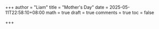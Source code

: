 +++
author = "Liam"
title = "Mother's Day"
date = 2025-05-11T22:58:10+08:00
math = true 
draft = true
comments = true
toc = false

+++


